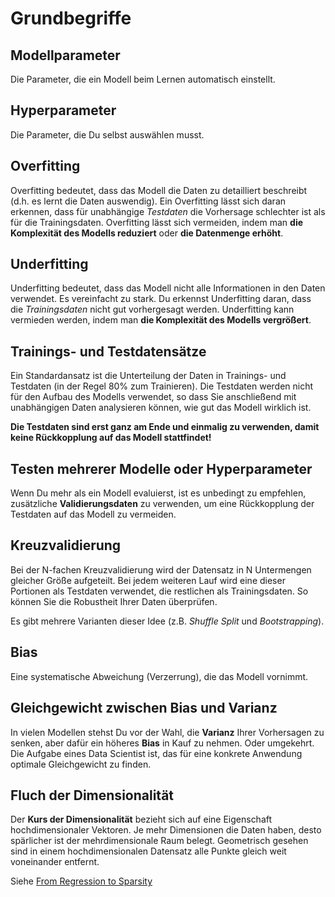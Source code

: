 
# Grundbegriffe

## Modellparameter

Die Parameter, die ein Modell beim Lernen automatisch einstellt.

## Hyperparameter

Die Parameter, die Du selbst auswählen musst.

## Overfitting

Overfitting bedeutet, dass das Modell die Daten zu detailliert beschreibt (d.h. es lernt die Daten auswendig). Ein Overfitting lässt sich daran erkennen, dass für unabhängige *Testdaten* die Vorhersage schlechter ist als für die Trainingsdaten. Overfitting lässt sich vermeiden, indem man **die Komplexität des Modells reduziert** oder **die Datenmenge erhöht**.

## Underfitting

Underfitting bedeutet, dass das Modell nicht alle Informationen in den Daten verwendet. Es vereinfacht zu stark. Du erkennst Underfitting daran, dass die *Trainingsdaten* nicht gut vorhergesagt werden. Underfitting kann vermieden werden, indem man **die Komplexität des Modells vergrößert**.

## Trainings- und Testdatensätze
Ein Standardansatz ist die Unterteilung der Daten in Trainings- und Testdaten (in der Regel 80% zum Trainieren). Die Testdaten werden nicht für den Aufbau des Modells verwendet, so dass Sie anschließend mit unabhängigen Daten analysieren können, wie gut das Modell wirklich ist.

**Die Testdaten sind erst ganz am Ende und einmalig zu verwenden, damit keine Rückkopplung auf das Modell stattfindet!**

## Testen mehrerer Modelle oder Hyperparameter
Wenn Du mehr als ein Modell evaluierst, ist es unbedingt zu empfehlen, zusätzliche **Validierungsdaten** zu verwenden, um eine Rückkopplung der Testdaten auf das Modell zu vermeiden.

## Kreuzvalidierung

Bei der N-fachen Kreuzvalidierung wird der Datensatz in N Untermengen gleicher Größe aufgeteilt. Bei jedem weiteren Lauf wird eine dieser Portionen als Testdaten verwendet, die restlichen als Trainingsdaten.
So können Sie die Robustheit Ihrer Daten überprüfen.

Es gibt mehrere Varianten dieser Idee (z.B. *Shuffle Split* und *Bootstrapping*).

## Bias

Eine systematische Abweichung (Verzerrung), die das Modell vornimmt.

## Gleichgewicht zwischen Bias und Varianz

In vielen Modellen stehst Du vor der Wahl, die **Varianz** Ihrer Vorhersagen zu senken, aber dafür ein höheres **Bias** in Kauf zu nehmen. Oder umgekehrt. Die Aufgabe eines Data Scientist ist, das für eine konkrete Anwendung optimale Gleichgewicht zu finden.

## Fluch der Dimensionalität

Der **Kurs der Dimensionalität** bezieht sich auf eine Eigenschaft hochdimensionaler Vektoren. Je mehr Dimensionen die Daten haben, desto spärlicher ist der mehrdimensionale Raum belegt. Geometrisch gesehen sind in einem hochdimensionalen Datensatz alle Punkte gleich weit voneinander entfernt.

Siehe [From Regression to Sparsity](http://scikit-learn.org/stable/tutorial/statistical_inference/supervised_learning.html#linear-model-from-regression-to-sparsity)
